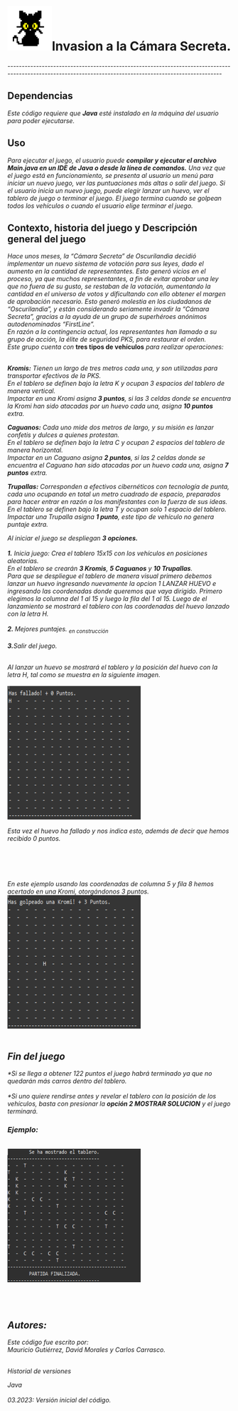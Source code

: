 <h1><img src="https://github.com/AnotherDyslexicDev/Consolidando/blob/main/img/cat.png" width="100" height="100"/>Invasion a la Cámara Secreta. </h1>
---------------------------------------------------------------------------------------------------------------------------------------------------------
<h2>Dependencias</h2>

<i>Este código requiere que <Strong>Java</strong> esté instalado en la máquina del usuario para poder ejecutarse.</i>

<h2>Uso</h2>

<i>Para ejecutar el juego, el usuario puede <strong>compilar y ejecutar el archivo Main.java en un IDE de Java o desde la línea de comandos.</strong> 
Una vez que el juego está en funcionamiento, se presenta al usuario un menú para iniciar un nuevo juego, ver las puntuaciones más altas o 
salir del juego. Si el usuario inicia un nuevo juego, puede elegir lanzar un huevo, ver el tablero de juego o terminar el juego. 
El juego termina cuando se golpean todos los vehículos o cuando el usuario elige terminar el juego.</i>


<h2>Contexto, historia del juego y Descripción general del juego</h2>
<i>Hace unos meses, la “Cámara Secreta” de Oscurilandia decidió implementar un nuevo sistema de votación para sus leyes, dado el aumento en 
la cantidad de representantes. Esto generó vicios en el proceso, ya que muchos representantes, a fin de evitar aprobar una ley que no fuera de su gusto, 
se restaban de la votación, aumentando la cantidad en el universo de votos y dificultando con ello obtener el margen de aprobación necesario. 
Esto generó molestia en los ciudadanos de “Oscurilandia”, y están considerando seriamente invadir la “Cámara Secreta”, gracias a la ayuda de un 
grupo de superhéroes anónimos autodenominados “FirstLine”.<br> En razón a la contingencia actual, los representantes han llamado a su grupo de acción, 
la élite de seguridad PKS, para restaurar el orden.<br> Este grupo cuenta con</i> <strong>tres tipos de vehículos</strong> <i>para realizar operaciones:<br><br>

<strong>Kromis:</strong> Tienen un largo de tres metros cada una, y son utilizadas para transportar efectivos de la PKS.<br>
En el tablero se definen bajo la letra K y ocupan 3 espacios del tablero de manera vertical.<br>
Impactar en una Kromi asigna <strong>3 puntos</strong>, si las 3 celdas donde se encuentra la Kromi han sido atacadas por un huevo cada una, 
asigna <strong>10 puntos</strong> extra.<br>

<strong>Caguanos:</strong> Cada uno mide dos metros de largo, y su misión es lanzar confetis y dulces a quienes protestan.<br>
En el tablero se definen bajo la letra C y ocupan 2 espacios del tablero de manera horizontal.<br>
Impactar en un Caguano asigna <strong>2 puntos</strong>, si las 2 celdas donde se encuentra el Caguano han sido atacadas por un huevo cada una,
asigna <strong>7 puntos</strong> extra.<br>

<strong>Trupallas:</strong> Corresponden a efectivos cibernéticos con tecnología de punta, cada uno ocupando en total un metro cuadrado de 
espacio, preparados para hacer entrar en razón a los manifestantes con la fuerza de sus ideas.<br>
En el tablero se definen bajo la letra T y ocupan solo 1 espacio del tablero.<br>
Impactar una Trupalla asigna <Strong>1 punto</strong>, este tipo de vehículo no genera puntaje extra.</i>


<i>Al iniciar el juego se despliegan <Strong>3 opciones. </strong><br><br>
<strong>1.</strong> Inicia juego: Crea el tablero 15x15 con los vehículos en posiciones aleatorias.<br>
En el tablero se crearán <strong>3 Kromis</strong>, <strong>5 Caguanos</strong> y <strong>10 Trupallas</strong>. <br>Para que se despliegue el tablero de manera visual 
primero debemos lanzar un huevo ingresando nuevamente la opcion 1 LANZAR HUEVO e ingresando las coordenadas donde queremos que vaya dirigido.
Primero elegimos la columna del 1 al 15 y luego la fila del 1 al 15. Luego de el lanzamiento se mostrará el tablero con las coordenadas del huevo lanzado
con la letra H.<br><br>
<strong>2. </strong> Mejores puntajes.  <sub> en construcción</sub><br><br>
<strong>3.</strong>Salir del juego.<br><br>

Al lanzar un huevo se mostrará el tablero y la posición del huevo con la letra H, tal como se muestra en la siguiente imagen.<br><br>
<img src="https://github.com/AnotherDyslexicDev/Consolidando/blob/main/img/1.png" width="300" height="300"/><br>

Esta vez el huevo ha fallado y nos indica esto, además de decir que hemos recibido 0 puntos.<br><br><br><br><br><br>
En este ejemplo usando las coordenadas de columna 5 y fila 8 hemos acertado en una Kromi, otorgándonos 3 puntos.
<img src="https://github.com/AnotherDyslexicDev/Consolidando/blob/main/img/58.png" width="300" height="300"/> <br><br>

<h2>Fin del juego</h2>
*Si se llega a obtener 122 puntos el juego habrá terminado ya que no quedarán más carros dentro del tablero. <br><br>
*Si uno quiere rendirse antes y revelar el tablero con la posición de los vehículos, basta con presionar la <strong>opción 2 MOSTRAR SOLUCION</strong> y el 
juego terminará.<br>
<h3>Ejemplo:</h3> <br>
<img src="https://github.com/AnotherDyslexicDev/Consolidando/blob/main/img/solucion.png" width="300" height="300"/><br><br><br><br>

<h2>Autores:</h2>
Este código fue escrito por:<br> Mauricio Gutiérrez, David Morales y Carlos Carrasco.<br><br>

Historial de versiones

Java<br><br>
03.2023: Versión inicial del código.</i>


